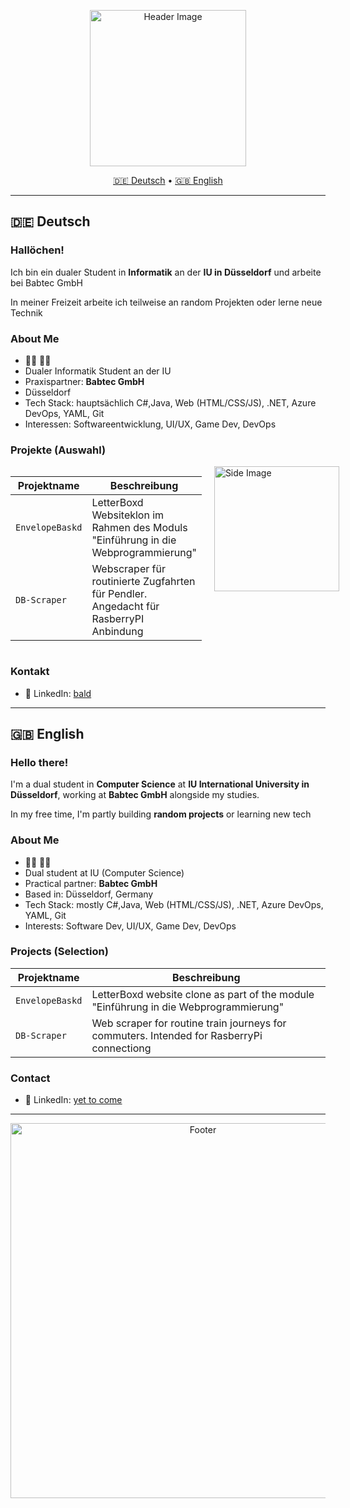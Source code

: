 <!-- Header -->
<p align="center">
  <img src= "https://media4.giphy.com/media/v1.Y2lkPTc5MGI3NjExeGxmNjcxYzNyNWh3ODdzdGVndm94dDl1NWFhYWpjd2x0YW93a2QwMCZlcD12MV9pbnRlcm5hbF9naWZfYnlfaWQmY3Q9Zw/kjETcOXKdbYLS/giphy.gif" width="250" alt="Header Image" />
</p>

<p align="center">
  <a href="#de">🇩🇪 Deutsch</a> • <a href="#en">🇬🇧 English</a>
</p>

---

## 🇩🇪 Deutsch <a id="de"></a>

###  Hallöchen!

Ich bin ein dualer Student in **Informatik** an der **IU in Düsseldorf** und arbeite bei Babtec GmbH

In meiner Freizeit arbeite ich teilweise an random Projekten oder lerne neue Technik

### About Me

- 🏳️‍🌈 🚩🏴
-  Dualer Informatik Student an der IU
-  Praxispartner: **Babtec GmbH**
-  Düsseldorf
-  Tech Stack: hauptsächlich C#,Java, Web (HTML/CSS/JS), .NET, Azure DevOps, YAML, Git
-  Interessen: Softwareentwicklung, UI/UX, Game Dev, DevOps


### Projekte (Auswahl)

<div style="display: flex; justify-content: space-between; align-items: flex-start; gap: 20px;">
  <div>
  <table>
    <thead>
      <tr>
        <th>Projektname</th>
        <th>Beschreibung</th>
      </tr>
    </thead>
    <tbody>
      <tr>
        <td><code>EnvelopeBaskd</code></td>
        <td>LetterBoxd Websiteklon im Rahmen des Moduls "Einführung in die Webprogrammierung"</td>
      </tr>
      <tr>
        <td><code>DB-Scraper</code></td>
        <td>Webscraper für routinierte Zugfahrten für Pendler. Angedacht für RasberryPI Anbindung</td>
      </tr>
    </tbody>
  </table>
  </div>

  <!-- Side GIF -->
  <img src="https://media3.giphy.com/media/Tj9MTUMTYNCGurm7Hq/giphy.gif" width="200" alt="Side Image" />
</div>

### Kontakt

- 📯 LinkedIn: [bald](https://linkedin.com/in/placeholder)

--- 

## 🇬🇧 English <a id="en"></a>

###  Hello there!

I'm a dual student in **Computer Science** at **IU International University in Düsseldorf**, working at **Babtec GmbH** alongside my studies.

In my free time, I'm partly building **random projects** or learning new tech

### About Me

- 🏳️‍🌈 🚩🏴
-  Dual student at IU (Computer Science)
-  Practical partner: **Babtec GmbH**
-  Based in: Düsseldorf, Germany
-  Tech Stack: mostly C#,Java, Web (HTML/CSS/JS), .NET, Azure DevOps, YAML, Git
-  Interests: Software Dev, UI/UX, Game Dev, DevOps

### Projects (Selection)

 <table>
    <thead>
      <tr>
        <th>Projektname</th>
        <th>Beschreibung</th>
      </tr>
    </thead>
    <tbody>
      <tr>
        <td><code>EnvelopeBaskd</code></td>
        <td> LetterBoxd website clone as part of the module "Einführung in die Webprogrammierung"</td>
      </tr>
      <tr>
        <td><code>DB-Scraper</code></td>
        <td> Web scraper for routine train journeys for commuters. Intended for RasberryPi connectiong</td>
      </tr>
    </tbody>
  </table>

### Contact

- 📯 LinkedIn: [yet to come](https://linkedin.com/in/placeholder)

---

<p align="center">
  <img src="https://media4.giphy.com/media/v1.Y2lkPTc5MGI3NjExa3pnbG51dXZkcjNwMjNncTR6MGVuaGE3NmNrZjA4YWduMHo4eDBmNiZlcD12MV9pbnRlcm5hbF9naWZfYnlfaWQmY3Q9Zw/GcntJ8502JIXIqp7u9/giphy.gif" width="600" alt="Footer" />
</p>
